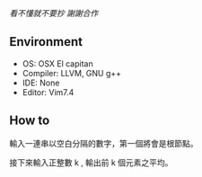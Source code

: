 *看不懂就不要抄 謝謝合作*
## Environment
* OS: OSX El capitan
* Compiler: LLVM, GNU g++
* IDE: None
* Editor: Vim7.4

## How to
輸入一連串以空白分隔的數字，第一個將會是根節點。

接下來輸入正整數 k , 輸出前 k 個元素之平均。


